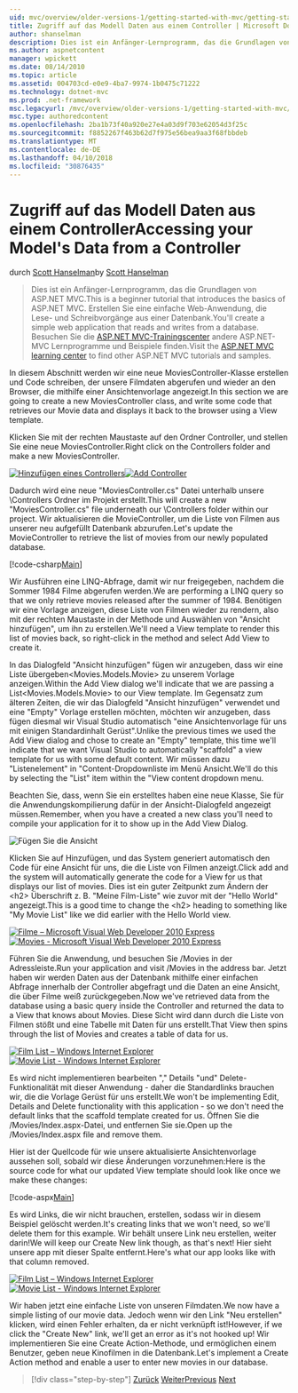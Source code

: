 ```yaml
---
uid: mvc/overview/older-versions-1/getting-started-with-mvc/getting-started-with-mvc-part5
title: Zugriff auf das Modell Daten aus einem Controller | Microsoft Docs
author: shanselman
description: Dies ist ein Anfänger-Lernprogramm, das die Grundlagen von ASP.NET MVC. Erstellen Sie eine einfache Web-Anwendung, die Lese- und Schreibvorgänge aus einer Datenbank.
ms.author: aspnetcontent
manager: wpickett
ms.date: 08/14/2010
ms.topic: article
ms.assetid: 004703cd-e0e9-4ba7-9974-1b0475c71222
ms.technology: dotnet-mvc
ms.prod: .net-framework
msc.legacyurl: /mvc/overview/older-versions-1/getting-started-with-mvc/getting-started-with-mvc-part5
msc.type: authoredcontent
ms.openlocfilehash: 2ba1b73f40a920e27e4a03d9f703e62054d3f25c
ms.sourcegitcommit: f8852267f463b62d7f975e56bea9aa3f68fbbdeb
ms.translationtype: MT
ms.contentlocale: de-DE
ms.lasthandoff: 04/10/2018
ms.locfileid: "30876435"
---
```

<a name="accessing-your-models-data-from-a-controller"></a><span data-ttu-id="19c7c-104">Zugriff auf das Modell Daten aus einem Controller</span><span class="sxs-lookup"><span data-stu-id="19c7c-104">Accessing your Model's Data from a Controller</span></span>
====================
<span data-ttu-id="19c7c-105">durch [Scott Hanselman](https://github.com/shanselman)</span><span class="sxs-lookup"><span data-stu-id="19c7c-105">by [Scott Hanselman](https://github.com/shanselman)</span></span>

> <span data-ttu-id="19c7c-106">Dies ist ein Anfänger-Lernprogramm, das die Grundlagen von ASP.NET MVC.</span><span class="sxs-lookup"><span data-stu-id="19c7c-106">This is a beginner tutorial that introduces the basics of ASP.NET MVC.</span></span> <span data-ttu-id="19c7c-107">Erstellen Sie eine einfache Web-Anwendung, die Lese- und Schreibvorgänge aus einer Datenbank.</span><span class="sxs-lookup"><span data-stu-id="19c7c-107">You'll create a simple web application that reads and writes from a database.</span></span> <span data-ttu-id="19c7c-108">Besuchen Sie die [ASP.NET MVC-Trainingscenter](../../../index.md) andere ASP.NET-MVC Lernprogramme und Beispiele finden.</span><span class="sxs-lookup"><span data-stu-id="19c7c-108">Visit the [ASP.NET MVC learning center](../../../index.md) to find other ASP.NET MVC tutorials and samples.</span></span>


<span data-ttu-id="19c7c-109">In diesem Abschnitt werden wir eine neue MoviesController-Klasse erstellen und Code schreiben, der unsere Filmdaten abgerufen und wieder an den Browser, die mithilfe einer Ansichtenvorlage angezeigt.</span><span class="sxs-lookup"><span data-stu-id="19c7c-109">In this section we are going to create a new MoviesController class, and write some code that retrieves our Movie data and displays it back to the browser using a View template.</span></span>

<span data-ttu-id="19c7c-110">Klicken Sie mit der rechten Maustaste auf den Ordner Controller, und stellen Sie eine neue MoviesController.</span><span class="sxs-lookup"><span data-stu-id="19c7c-110">Right click on the Controllers folder and make a new MoviesController.</span></span>

<span data-ttu-id="19c7c-111">[![Hinzufügen eines Controllers](getting-started-with-mvc-part5/_static/image2.png)](getting-started-with-mvc-part5/_static/image1.png)</span><span class="sxs-lookup"><span data-stu-id="19c7c-111">[![Add Controller](getting-started-with-mvc-part5/_static/image2.png)](getting-started-with-mvc-part5/_static/image1.png)</span></span>

<span data-ttu-id="19c7c-112">Dadurch wird eine neue "MoviesController.cs" Datei unterhalb unsere \Controllers Ordner im Projekt erstellt.</span><span class="sxs-lookup"><span data-stu-id="19c7c-112">This will create a new "MoviesController.cs" file underneath our \Controllers folder within our project.</span></span> <span data-ttu-id="19c7c-113">Wir aktualisieren die MovieController, um die Liste von Filmen aus unserer neu aufgefüllt Datenbank abzurufen.</span><span class="sxs-lookup"><span data-stu-id="19c7c-113">Let's update the MovieController to retrieve the list of movies from our newly populated database.</span></span>

[!code-csharp[Main](getting-started-with-mvc-part5/samples/sample1.cs)]

<span data-ttu-id="19c7c-114">Wir Ausführen eine LINQ-Abfrage, damit wir nur freigegeben, nachdem die Sommer 1984 Filme abgerufen werden.</span><span class="sxs-lookup"><span data-stu-id="19c7c-114">We are performing a LINQ query so that we only retrieve movies released after the summer of 1984.</span></span> <span data-ttu-id="19c7c-115">Benötigen wir eine Vorlage anzeigen, diese Liste von Filmen wieder zu rendern, also mit der rechten Maustaste in der Methode und Auswählen von "Ansicht hinzufügen", um ihn zu erstellen.</span><span class="sxs-lookup"><span data-stu-id="19c7c-115">We'll need a View template to render this list of movies back, so right-click in the method and select Add View to create it.</span></span>

<span data-ttu-id="19c7c-116">In das Dialogfeld "Ansicht hinzufügen" fügen wir anzugeben, dass wir eine Liste übergeben&lt;Movies.Models.Movie&gt; zu unserem Vorlage anzeigen.</span><span class="sxs-lookup"><span data-stu-id="19c7c-116">Within the Add View dialog we'll indicate that we are passing a List&lt;Movies.Models.Movie&gt; to our View template.</span></span> <span data-ttu-id="19c7c-117">Im Gegensatz zum älteren Zeiten, die wir das Dialogfeld "Ansicht hinzufügen" verwendet und eine "Empty" Vorlage erstellen möchten, möchten wir anzugeben, dass fügen diesmal wir Visual Studio automatisch "eine Ansichtenvorlage für uns mit einigen Standardinhalt Gerüst".</span><span class="sxs-lookup"><span data-stu-id="19c7c-117">Unlike the previous times we used the Add View dialog and chose to create an "Empty" template, this time we'll indicate that we want Visual Studio to automatically "scaffold" a view template for us with some default content.</span></span> <span data-ttu-id="19c7c-118">Wir müssen dazu "Listenelement" in "Content-Dropdownliste im Menü Ansicht.</span><span class="sxs-lookup"><span data-stu-id="19c7c-118">We'll do this by selecting the "List" item within the "View content dropdown menu.</span></span>

<span data-ttu-id="19c7c-119">Beachten Sie, dass, wenn Sie ein erstelltes haben eine neue Klasse, Sie für die Anwendungskompilierung dafür in der Ansicht-Dialogfeld angezeigt müssen.</span><span class="sxs-lookup"><span data-stu-id="19c7c-119">Remember, when you have a created a new class you'll need to compile your application for it to show up in the Add View Dialog.</span></span>

![Fügen Sie die Ansicht](getting-started-with-mvc-part5/_static/image3.png)

<span data-ttu-id="19c7c-121">Klicken Sie auf Hinzufügen, und das System generiert automatisch den Code für eine Ansicht für uns, die die Liste von Filmen anzeigt.</span><span class="sxs-lookup"><span data-stu-id="19c7c-121">Click add and the system will automatically generate the code for a View for us that displays our list of movies.</span></span> <span data-ttu-id="19c7c-122">Dies ist ein guter Zeitpunkt zum Ändern der &lt;h2&gt; Überschrift z. B. "Meine Film-Liste" wie zuvor mit der "Hello World" angezeigt.</span><span class="sxs-lookup"><span data-stu-id="19c7c-122">This is a good time to change the &lt;h2&gt; heading to something like "My Movie List" like we did earlier with the Hello World view.</span></span>

<span data-ttu-id="19c7c-123">[![Filme – Microsoft Visual Web Developer 2010 Express](getting-started-with-mvc-part5/_static/image5.png)](getting-started-with-mvc-part5/_static/image4.png)</span><span class="sxs-lookup"><span data-stu-id="19c7c-123">[![Movies - Microsoft Visual Web Developer 2010 Express](getting-started-with-mvc-part5/_static/image5.png)](getting-started-with-mvc-part5/_static/image4.png)</span></span>

<span data-ttu-id="19c7c-124">Führen Sie die Anwendung, und besuchen Sie /Movies in der Adressleiste.</span><span class="sxs-lookup"><span data-stu-id="19c7c-124">Run your application and visit /Movies in the address bar.</span></span> <span data-ttu-id="19c7c-125">Jetzt haben wir werden Daten aus der Datenbank mithilfe einer einfachen Abfrage innerhalb der Controller abgefragt und die Daten an eine Ansicht, die über Filme weiß zurückgegeben.</span><span class="sxs-lookup"><span data-stu-id="19c7c-125">Now we've retrieved data from the database using a basic query inside the Controller and returned the data to a View that knows about Movies.</span></span> <span data-ttu-id="19c7c-126">Diese Sicht wird dann durch die Liste von Filmen stößt und eine Tabelle mit Daten für uns erstellt.</span><span class="sxs-lookup"><span data-stu-id="19c7c-126">That View then spins through the list of Movies and creates a table of data for us.</span></span>

<span data-ttu-id="19c7c-127">[![Film List – Windows Internet Explorer](getting-started-with-mvc-part5/_static/image7.png)](getting-started-with-mvc-part5/_static/image6.png)</span><span class="sxs-lookup"><span data-stu-id="19c7c-127">[![Movie List - Windows Internet Explorer](getting-started-with-mvc-part5/_static/image7.png)](getting-started-with-mvc-part5/_static/image6.png)</span></span>

<span data-ttu-id="19c7c-128">Es wird nicht implementieren bearbeiten "," Details "und" Delete-Funktionalität mit dieser Anwendung - daher die Standardlinks brauchen wir, die die Vorlage Gerüst für uns erstellt.</span><span class="sxs-lookup"><span data-stu-id="19c7c-128">We won't be implementing Edit, Details and Delete functionality with this application - so we don't need the default links that the scaffold template created for us.</span></span> <span data-ttu-id="19c7c-129">Öffnen Sie die /Movies/Index.aspx-Datei, und entfernen Sie sie.</span><span class="sxs-lookup"><span data-stu-id="19c7c-129">Open up the /Movies/Index.aspx file and remove them.</span></span>

<span data-ttu-id="19c7c-130">Hier ist der Quellcode für wie unsere aktualisierte Ansichtenvorlage aussehen soll, sobald wir diese Änderungen vorzunehmen:</span><span class="sxs-lookup"><span data-stu-id="19c7c-130">Here is the source code for what our updated View template should look like once we make these changes:</span></span>

[!code-aspx[Main](getting-started-with-mvc-part5/samples/sample2.aspx)]

<span data-ttu-id="19c7c-131">Es wird Links, die wir nicht brauchen, erstellen, sodass wir in diesem Beispiel gelöscht werden.</span><span class="sxs-lookup"><span data-stu-id="19c7c-131">It's creating links that we won't need, so we'll delete them for this example.</span></span> <span data-ttu-id="19c7c-132">Wir behält unsere Link neu erstellen, weiter darin!</span><span class="sxs-lookup"><span data-stu-id="19c7c-132">We will keep our Create New link though, as that's next!</span></span> <span data-ttu-id="19c7c-133">Hier sieht unsere app mit dieser Spalte entfernt.</span><span class="sxs-lookup"><span data-stu-id="19c7c-133">Here's what our app looks like with that column removed.</span></span>

<span data-ttu-id="19c7c-134">[![Film List – Windows Internet Explorer](getting-started-with-mvc-part5/_static/image9.png)](getting-started-with-mvc-part5/_static/image8.png)</span><span class="sxs-lookup"><span data-stu-id="19c7c-134">[![Movie List - Windows Internet Explorer](getting-started-with-mvc-part5/_static/image9.png)](getting-started-with-mvc-part5/_static/image8.png)</span></span>

<span data-ttu-id="19c7c-135">Wir haben jetzt eine einfache Liste von unseren Filmdaten.</span><span class="sxs-lookup"><span data-stu-id="19c7c-135">We now have a simple listing of our movie data.</span></span> <span data-ttu-id="19c7c-136">Jedoch wenn wir den Link "Neu erstellen" klicken, wird einen Fehler erhalten, da er nicht verknüpft ist!</span><span class="sxs-lookup"><span data-stu-id="19c7c-136">However, if we click the "Create New" link, we'll get an error as it's not hooked up!</span></span> <span data-ttu-id="19c7c-137">Wir implementieren Sie eine Create Action-Methode, und ermöglichen einem Benutzer, geben neue Kinofilmen in die Datenbank.</span><span class="sxs-lookup"><span data-stu-id="19c7c-137">Let's implement a Create Action method and enable a user to enter new movies in our database.</span></span>

> [!div class="step-by-step"]
> <span data-ttu-id="19c7c-138">[Zurück](getting-started-with-mvc-part4.md)
> [Weiter](getting-started-with-mvc-part6.md)</span><span class="sxs-lookup"><span data-stu-id="19c7c-138">[Previous](getting-started-with-mvc-part4.md)
[Next](getting-started-with-mvc-part6.md)</span></span>
